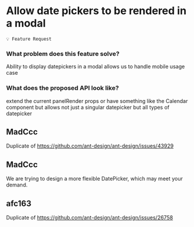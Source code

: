 # Allow date pickers to be rendered in a modal

`💡 Feature Request`

### What problem does this feature solve?

Ability to display datepickers in a modal allows us to handle mobile usage case

### What does the proposed API look like?

extend the current panelRender props or have something like the Calendar component but allows not just a singular datepicker but all types of datepicker

<!-- generated by ant-design-issue-helper. DO NOT REMOVE -->

## MadCcc

Duplicate of https://github.com/ant-design/ant-design/issues/43929

## MadCcc

We are trying to design a more flexible DatePicker, which may meet your demand.

## afc163

Duplicate of https://github.com/ant-design/ant-design/issues/26758
